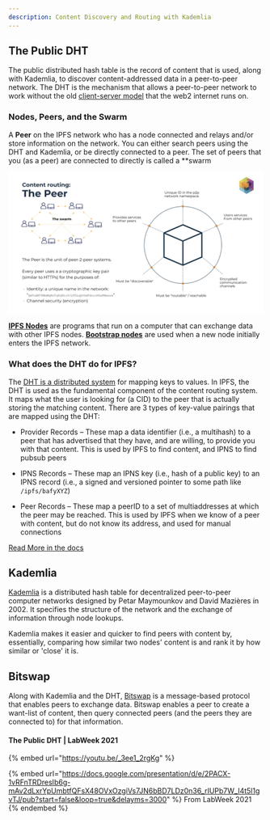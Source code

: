 ```yaml
---
description: Content Discovery and Routing with Kademlia
---
```


## The Public DHT
The public distributed hash table is the record of content that is used, along with Kademlia, to discover content-addressed data in a peer-to-peer network. The DHT is the mechanism that allows a peer-to-peer network to work without the old [client-server model](https://en.wikipedia.org/wiki/Client%E2%80%93server_model) that the web2 internet runs on.

### Nodes, Peers, and the Swarm

A **Peer** on the IPFS network who has a node connected and relays and/or store information on the network. You can either search peers using the DHT and Kademlia, or be directly connected to a peer. The set of peers that you (as a peer) are connected to directly is called a **swarm

![Peers and Swarms](<../../.gitbook/assets/peer-swarm3.png>)

**[IPFS Nodes](https://docs.ipfs.io/concepts/nodes/#types)** are programs that run on a computer that can exchange data with other IPFS nodes. **[Bootstrap nodes](https://docs.ipfs.io/concepts/nodes/#bootstrap)** are used when a new node initially enters the IPFS network.

### What does the DHT do for IPFS?
The [DHT is a distributed system](https://medium.com/coinmonks/a-brief-overview-of-kademlia-and-its-use-in-various-decentralized-platforms-da08a7f72b8f) for mapping keys to values. In IPFS, the DHT is used as the fundamental component of the content routing system. It maps what the user is looking for (a CID) to the peer that is actually storing the matching content. There are 3 types of key-value pairings that are mapped using the DHT:

* Provider Records – These map a data identifier (i.e., a multihash) to a peer that has advertised that they have, and are willing, to provide you with that content. This is used by IPFS to find content, and IPNS to find pubsub peers

* IPNS Records – These map an IPNS key (i.e., hash of a public key) to an IPNS record (i.e., a signed and versioned pointer to some path like `/ipfs/bafyXYZ`)

* Peer Records – These map a peerID to a set of multiaddresses at which the peer may be reached. This is used by IPFS when we know of a peer with content, but do not know its address, and used for manual connections

[Read More in the docs](https://docs.ipfs.io/concepts/dht)

## Kademlia

[Kademlia](https://en.wikipedia.org/wiki/Kademlia) is a distributed hash table for decentralized peer-to-peer computer networks designed by Petar Maymounkov and David Mazières in 2002. It specifies the structure of the network and the exchange of information through node lookups.

Kademlia makes it easier and quicker to find peers with content by, essentially, comparing how similar two nodes' content is and rank it by how similar or 'close' it is.

## Bitswap
Along with Kademlia and the DHT, [Bitswap](https://docs.ipfs.io/concepts/bitswap/#bitswap) is a message-based protocol that enables peers to exchange data. Bitswap enables a peer to create a want-list of content, then query connected peers (and the peers they are connected to) for that information.

#### The Public DHT | LabWeek 2021 <!-- Who Presented?  -->
<!-- Add a context paragraph-- The DHT keeps the IPFS Network of Peers Connected... -->

{% embed url="https://youtu.be/_3ee1_2rgKg" %}

{% embed url="<https://docs.google.com/presentation/d/e/2PACX-1vRFnTRDresIb6g-mAv2dLxrYpUmbtfQFsX48OVxOzgiVs7JN6bBD7LDz0n36_rIUPb7W_I4t5l1gvTJ/pub?start=false&loop=true&delayms=3000>" %}
From LabWeek 2021
{% endembed %}

<!-- Link to public copy of Slides: https://docs.google.com/presentation/d/1NJMonh2YolwKSpwEt61lU2YdvUswDAFhErn4RJwCVh0/edit#slide=id.p -->

<!--
### Radar
### Filestore
 Add a paragraph  -->
